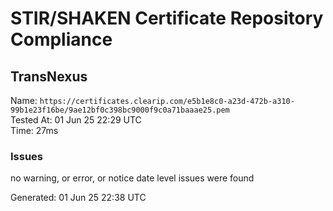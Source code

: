 # STIR/SHAKEN Certificate Repository Compliance

## TransNexus

Name: `https://certificates.clearip.com/e5b1e8c0-a23d-472b-a310-99b1e23f16be/9ae12bf0c398bc9000f9c0a71baaae25.pem`\
Tested At: 01 Jun 25 22:29 UTC\
Time: 27ms

### Issues

no warning, or error, or notice date level issues were found

Generated: 01 Jun 25 22:38 UTC